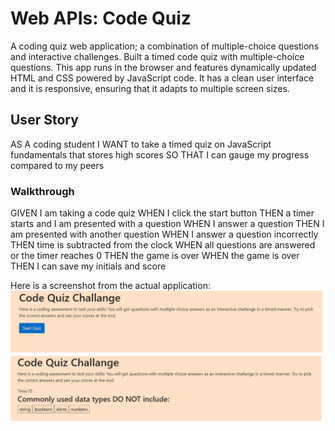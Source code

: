 # Web APIs: Code Quiz

A coding quiz web application; a combination of multiple-choice questions and interactive challenges. Built a timed code quiz with multiple-choice questions. This app runs in the browser and features dynamically updated HTML and CSS powered by JavaScript code. It has a clean user interface and it is responsive, ensuring that it adapts to multiple screen sizes.

## User Story

AS A coding student
I WANT to take a timed quiz on JavaScript fundamentals that stores high scores
SO THAT I can gauge my progress compared to my peers


### Walkthrough 

GIVEN I am taking a code quiz
WHEN I click the start button
THEN a timer starts and I am presented with a question
WHEN I answer a question
THEN I am presented with another question
WHEN I answer a question incorrectly
THEN time is subtracted from the clock
WHEN all questions are answered or the timer reaches 0
THEN the game is over
WHEN the game is over
THEN I can save my initials and score


Here is a screenshot from the actual application:
![code quiz](./Assets/screenshot.png)





